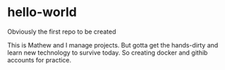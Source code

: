 # hello-world
Obviously the first repo to be created 

This is Mathew and I manage projects. But gotta get the hands-dirty and learn new technology to survive today. So creating docker and githib accounts for practice.
